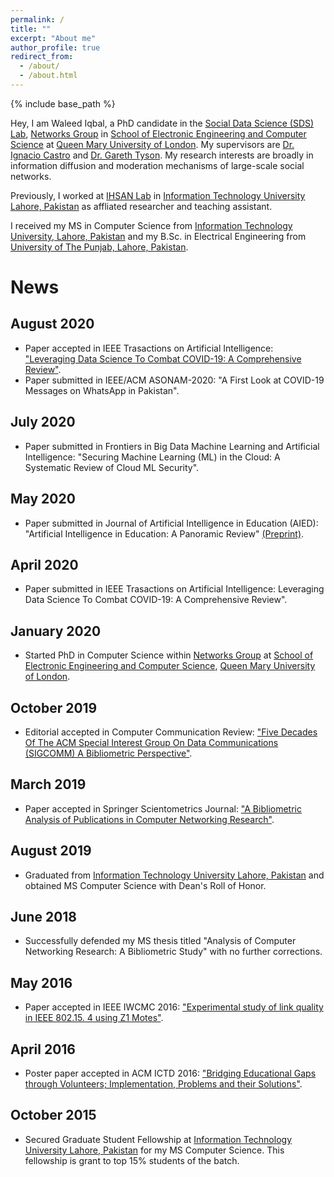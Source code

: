 ```yaml
---
permalink: /
title: ""
excerpt: "About me"
author_profile: true
redirect_from:
  - /about/
  - /about.html
---
```


{% include base_path %}

Hey, I am Waleed Iqbal, a PhD candidate in the [Social Data Science (SDS) Lab](https://sds.eecs.qmul.ac.uk), [Networks Group](http://networks.eecs.qmul.ac.uk) in [School of Electronic Engineering and Computer Science](https://www.eecs.qmul.ac.uk/) at [Queen Mary University of London](https://www.qmul.ac.uk/). My supervisors are [Dr. Ignacio Castro](https://icastro.info/) and [Dr. Gareth Tyson](http://www.eecs.qmul.ac.uk/~tysong/). My research interests are broadly in information diffusion and moderation mechanisms of large-scale social networks.

Previously, I worked at [IHSAN Lab](http://ihsanlab.itu.edu.pk/) in [Information Technology University Lahore, Pakistan](https://itu.edu.pk/) as affliated researcher and teaching assistant.

I received my MS in Computer Science from [Information Technology University, Lahore, Pakistan](https://itu.edu.pk/) and my B.Sc. in Electrical Engineering from [University of The Punjab, Lahore, Pakistan](https://pu.edu.pk/).

# News

## August 2020
* Paper accepted in IEEE Trasactions on Artificial Intelligence: ["Leveraging Data Science To Combat COVID-19: A Comprehensive Review"](https://www.techrxiv.org/articles/Leveraging_Data_Science_To_Combat_COVID-19_A_Comprehensive_Review/12212516/files/22459823.pdf).
* Paper submitted in IEEE/ACM ASONAM-2020: "A First Look at COVID-19 Messages on WhatsApp in Pakistan".

## July 2020
* Paper submitted in Frontiers in Big Data Machine Learning and Artificial Intelligence: "Securing Machine Learning (ML) in the Cloud: A Systematic Review of Cloud ML Security".

## May 2020
* Paper submitted in Journal of Artificial Intelligence in Education (AIED): "Artificial Intelligence in Education: A Panoramic Review" [(Preprint)](https://edarxiv.org/zvu2n/download?format=pdf).

## April 2020
* Paper submitted in IEEE Trasactions on Artificial Intelligence: Leveraging Data Science To Combat COVID-19: A Comprehensive Review".

## January 2020
* Started PhD in Computer Science within [Networks Group](http://networks.eecs.qmul.ac.uk) at [School of Electronic Engineering and Computer Science](https://www.eecs.qmul.ac.uk/), [Queen Mary University of London](https://www.qmul.ac.uk/).

## October 2019
* Editorial accepted in Computer Communication Review: ["Five Decades Of The ACM Special Interest Group On Data Communications (SIGCOMM) A Bibliometric Perspective"](https://ccronline.sigcomm.org/wp-content/uploads/2019/10/acmdl19-334.pdf).

## March 2019
* Paper accepted in Springer Scientometrics Journal: ["A Bibliometric Analysis of Publications in Computer Networking Research"](https://arxiv.org/pdf/1903.01517).

## August 2019
* Graduated from [Information Technology University Lahore, Pakistan](https://itu.edu.pk/) and obtained MS Computer Science with Dean's Roll of Honor.

## June 2018
* Successfully defended my MS thesis titled "Analysis of Computer Networking Research: A Bibliometric Study" with no further corrections.

## May 2016
* Paper accepted in IEEE IWCMC 2016: ["Experimental study of link quality in IEEE 802.15. 4 using Z1 Motes"](https://www.researchgate.net/profile/Waleed_Iqbal/publication/308811406_Experimental_study_of_link_quality_in_IEEE_802154_using_Z1_Motes/links/5bda57d0a6fdcc3a8db3e2be/Experimental-study-of-link-quality-in-IEEE-802154-using-Z1-Motes.pdf).

## April 2016
* Poster paper accepted in ACM ICTD 2016: ["Bridging Educational Gaps through Volunteers; Implementation, Problems and their Solutions"](https://www.researchgate.net/profile/Waleed_Iqbal/publication/303542794_Bridging_Educational_Gaps_through_Volunteers_Implementation_Problems_and_Their_Solutions/links/5a3986d7aca2728e698788c6/Bridging-Educational-Gaps-through-Volunteers-Implementation-Problems-and-Their-Solutions.pdf).

## October 2015
* Secured Graduate Student Fellowship at [Information Technology University Lahore, Pakistan](https://itu.edu.pk/) for my MS Computer Science. This fellowship is grant to top 15% students of the batch.
